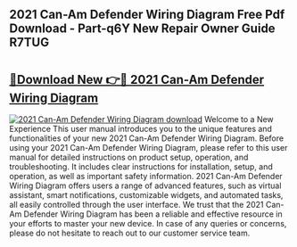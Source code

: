 ## 2021 Can-Am Defender Wiring Diagram Free Pdf Download - Part-q6Y New Repair Owner Guide R7TUG

# <h2><a href="http://dfi8bz.blite.top/?on=2021+Can-Am+Defender+Wiring+Diagram">🔗Download New 👉🔴 2021 Can-Am Defender Wiring Diagram</a></h2>

[![2021 Can-Am Defender Wiring Diagram download](https://i.imgur.com/lujVjoI.png)](http://dfi8bz.blite.top/?on=2021+Can-Am+Defender+Wiring+Diagram)
Welcome to a New Experience This user manual introduces you to the unique features and functionalities of your new 2021 Can-Am Defender Wiring Diagram. Before using your 2021 Can-Am Defender Wiring Diagram, please refer to this user manual for detailed instructions on product setup, operation, and troubleshooting. It includes clear instructions for installation, setup, and operation, as well as important safety information. 2021 Can-Am Defender Wiring Diagram offers users a range of advanced features, such as virtual assistant, smart notifications, customizable widgets, and automated tasks, all easily controlled through the user interface. We trust that the 2021 Can-Am Defender Wiring Diagram has been a reliable and effective resource in your efforts to master your new device. In case of any queries or concerns, please do not hesitate to reach out to our customer service team.
